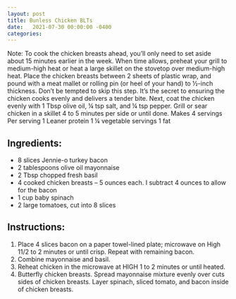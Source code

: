 ```yaml
---
layout: post
title: Bunless Chicken BLTs
date:   2021-07-30 00:00:00 -0400
categories: 
---
```


Note: To cook the chicken breasts ahead, you’ll only need to set aside about 15 minutes earlier in the week. When time allows, preheat your grill to medium-high heat or heat a large skillet on the stovetop over medium-high heat. Place the chicken breasts between 2 sheets of plastic wrap, and pound with a meat mallet or rolling pin (or heel of your hand) to ½-inch thickness. Don’t be tempted to skip this step. It’s the secret to ensuring the chicken cooks evenly and delivers a tender bite. Next, coat the chicken evenly with 1 Tbsp olive oil, ¼ tsp salt, and ¼ tsp pepper. Grill or sear chicken in a skillet 4 to 5 minutes per side or until done.
Makes 4 servings
Per serving
1 Leaner protein
1 ¼ vegetable servings
1 fat

## Ingredients: 
* 8 slices Jennie-o turkey bacon
* 2 tablespoons olive oil mayonnaise 
* 2 Tbsp chopped fresh basil
* 4 cooked chicken breasts – 5 ounces each. I subtract 4 ounces to allow for the bacon
* 1 cup baby spinach
* 2 large tomatoes, cut into 8 slices

## Instructions:
1. Place 4 slices bacon on a paper towel-lined plate; microwave on High 11/2 to 2 minutes or until crisp. Repeat with remaining bacon.
2. Combine mayonnaise and basil.
3. Reheat chicken in the microwave at HIGH 1 to 2 minutes or until heated.
4. Butterfly chicken breasts. Spread mayonnaise mixture evenly over cuts sides of chicken breasts. Layer spinach, sliced tomato, and bacon inside of chicken breasts.

